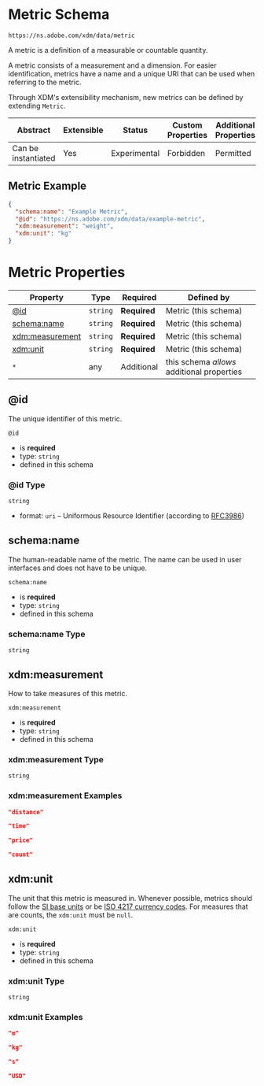 
# Metric Schema

```
https://ns.adobe.com/xdm/data/metric
```

A metric is a definition of a measurable or countable quantity.

A metric consists of a measurement and a dimension.
For easier identification, metrics have a name and a unique URI that can be used when referring to the metric.

Through XDM's extensibility mechanism, new metrics can be defined by extending `Metric`.


| Abstract | Extensible | Status | Custom Properties | Additional Properties | Defined In |
|----------|------------|--------|-------------------|-----------------------|------------|
| Can be instantiated | Yes | Experimental | Forbidden | Permitted | [data/metric.schema.json](data/metric.schema.json) |

## Metric Example
```json
{
  "schema:name": "Example Metric",
  "@id": "https://ns.adobe.com/xdm/data/example-metric",
  "xdm:measurement": "weight",
  "xdm:unit": "kg"
}
```

# Metric Properties

| Property | Type | Required | Defined by |
|----------|------|----------|------------|
| [@id](#@id) | `string` | **Required** | Metric (this schema) |
| [schema:name](#schemaname) | `string` | **Required** | Metric (this schema) |
| [xdm:measurement](#xdmmeasurement) | `string` | **Required** | Metric (this schema) |
| [xdm:unit](#xdmunit) | `string` | **Required** | Metric (this schema) |
| `*` | any | Additional | this schema *allows* additional properties |

## @id

The unique identifier of this metric.

`@id`
* is **required**
* type: `string`
* defined in this schema

### @id Type


`string`
* format: `uri` – Uniformous Resource Identifier (according to [RFC3986](http://tools.ietf.org/html/rfc3986))






## schema:name

The human-readable name of the metric. The name can be used in user interfaces and does not have to be unique.

`schema:name`
* is **required**
* type: `string`
* defined in this schema

### schema:name Type


`string`






## xdm:measurement

How to take measures of this metric.

`xdm:measurement`
* is **required**
* type: `string`
* defined in this schema

### xdm:measurement Type


`string`





### xdm:measurement Examples

```json
"distance"
```

```json
"time"
```

```json
"price"
```

```json
"count"
```



## xdm:unit

The unit that this metric is measured in. Whenever possible, metrics should follow the [SI base units](https://www.bipm.org/en/measurement-units/) or be [ISO 4217 currency codes](https://www.iso.org/iso-4217-currency-codes.html). For measures that are counts, the `xdm:unit` must be `null`.

`xdm:unit`
* is **required**
* type: `string`
* defined in this schema

### xdm:unit Type


`string`





### xdm:unit Examples

```json
"m"
```

```json
"kg"
```

```json
"s"
```

```json
"USD"
```


